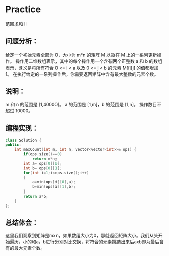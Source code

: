# Practice
范围求和 II
## 问题分析：
#### 
给定一个初始元素全部为 0，大小为 m*n 的矩阵 M 以及在 M 上的一系列更新操作。
操作用二维数组表示，其中的每个操作用一个含有两个正整数 a 和 b 的数组表示，含义是将所有符合 0 <= i < a 以及 0 <= j < b 的元素 M[i][j] 的值都增加 1。
在执行给定的一系列操作后，你需要返回矩阵中含有最大整数的元素个数。
## 说明：
m 和 n 的范围是 [1,40000]。
a 的范围是 [1,m]，b 的范围是 [1,n]。
操作数目不超过 10000。
## 编程实现：
```C++
class Solution {
public:
    int maxCount(int m, int n, vector<vector<int>>& ops) {
        if(ops.size()==0)  
            return m*n;  
        int a= ops[0][0];  
        int b= ops[0][1];  
        for(int i=1;i<ops.size();i++)  
        {  
            a=min(ops[i][0],a);  
            b=min(ops[i][1],b);  
        }  
        return a*b;  
    }  
};  
```
## 总结体会：
这里我们观察到矩阵是mxn，如果数组大小为0，那就返回矩阵大小。我们从头开始遍历，小的和a，b进行分别对比交换，将符合的元素挑选出来后axb即为最后含有的最大元素个数。